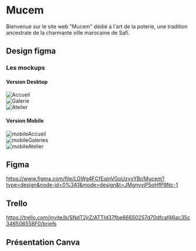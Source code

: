 # Mucem
Bienvenue sur le site web "Mucem" dédié à l'art de la poterie, une tradition ancestrale de la charmante ville marocaine de Safi.
## Design figma
### Les mockups
#### Version Desktop

![Accueil](https://github.com/Yassinean/Mucem/assets/144820376/4b87f27b-6182-454d-bf7f-2bb320ce0410) <br />
![Galerie](https://github.com/Yassinean/Mucem/assets/144820376/9494404d-f47e-485d-b8ed-ecf5f4fd61b9) <br />
![Atelier](https://github.com/Yassinean/Mucem/assets/144820376/c8daa9e7-c6e2-4451-9dc8-d1a4ec73c120)

#### Version Mobile 

![mobileAccueil](https://github.com/Yassinean/Mucem/assets/144820376/7bd16311-2dd8-4103-8cfc-1f08ed31f08c) <br />
![mobileGaleries](https://github.com/Yassinean/Mucem/assets/144820376/b15d8496-2606-42f0-a4fd-1878c69f51ba) <br />
![mobileAtelier](https://github.com/Yassinean/Mucem/assets/144820376/3016f58d-717c-4997-923e-5d31abf63653)

## Figma  
https://www.figma.com/file/LGWg4FCfEqjnVGoUzyvYBr/Mucem?type=design&node-id=0%3A1&mode=design&t=JMgnyvjP5oHfP9Nc-1

## Trello
https://trello.com/invite/b/SNdT2jrZ/ATTId37fbe66650257d70dfcaf46ac35c346506558F0/briefs

## Présentation Canva


